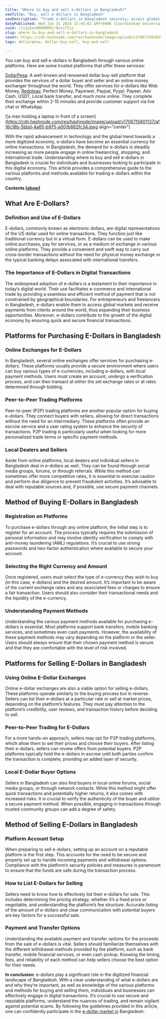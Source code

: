 ```yaml
---
title: "Where to buy and sell e-dollars in Bangladesh?"
seoTitle: "Buy, sell e-dollars in Bangladesh"
seoDescription: "Trade e-dollars in Bangladesh securely; access global markets, expand business, and join the digital economy"
datePublished: Wed Jan 31 2024 15:45:03 GMT+0000 (Coordinated Universal Time)
cuid: cls1ykzn9000009jr9zsift1i
slug: where-to-buy-and-sell-e-dollars-in-bangladesh
cover: https://cdn.hashnode.com/res/hashnode/image/upload/v1706715838555/8dd1dd62-843e-48bf-83ce-288b6991db9d.jpeg
tags: dollarpesa, dollar-buy-sell, buy-and-sell

---
```


You can buy and sell e-dollars in Bangladesh through various online platforms. Here are some trusted platforms that offer these services:

[DollarPesa](https://dollarpesa.com/how-does-dollarpesa-work-2/): A well-known and renowned dollar buy-sell platform that provides the services of a dollar buyer and seller and an online money exchanger throughout the world. They offer services for e-dollars like Web Money, [Redotpay](https://url.hk/i/en/pkee7), Perfect Money, Payoneer, Paypal, Pyypl. Payeer, Adv Cash, USDT, Local bank transfer, and much more online. They complete their exchange within 2-15 minutes and provide customer support via live chat or WhatsApp.

![a man holding a laptop in front of a screen](https://cdn.hashnode.com/res/hashnode/image/upload/v1706715801137/af16c18b-5bbd-4a65-b975-a001b662fc34.jpeg align="center")

With the rapid advancement in technology and the global trend towards a more digitized economy, e-dollars have become an essential currency for online transactions. In Bangladesh, the demand for e-dollars is steadily increasing as more people engage in online freelancing, shopping, and international trade. Understanding where to buy and sell e-dollars in Bangladesh is crucial for individuals and businesses looking to participate in this digital economy. This article provides a comprehensive guide to the various platforms and methods available for trading e-dollars within the country.

**Contents \[**[**show**](https://dollarpesa.com/where-to-buy-and-sell-e-dollars-in-bangladesh/#)**\]**

## **What Are E-Dollars?**

### **Definition and Use of E-Dollars**

E-dollars, commonly known as electronic dollars, are digital representations of the US dollar used for online transactions. They function just like traditional currency but in a virtual form. E-dollars can be used to make online purchases, pay for services, or as a medium of exchange in various online platforms. They provide a convenient and swift way to carry out cross-border transactions without the need for physical money exchange or the typical banking delays associated with international transfers.

### **The Importance of E-Dollars in Digital Transactions**

The widespread adoption of e-dollars is a testament to their importance in today’s digital world. Their use facilitates e-commerce and international trade by providing a seamless and efficient method of payment that is not constrained by geographical boundaries. For entrepreneurs and freelancers in Bangladesh, e-dollars enable them to access global markets and receive payments from clients around the world, thus expanding their business opportunities. Moreover, e-dollars contribute to the growth of the digital economy by ensuring quick and secure financial transactions.

## **Platforms for Purchasing E-Dollars in Bangladesh**

### **Online Exchanges for E-Dollars**

In Bangladesh, several online exchanges offer services for purchasing e-dollars. These platforms usually provide a secure environment where users can buy various types of e-currencies, including e-dollars, with local payment methods. Users must create an account, undergo a verification process, and can then transact at either the set exchange rates or at rates determined through bidding.

### **Peer-to-Peer Trading Platforms**

Peer-to-peer (P2P) trading platforms are another popular option for buying e-dollars. They connect buyers with sellers, allowing for direct transactions without the need for an intermediary. These platforms often provide an escrow service and a user rating system to enhance the security of transactions. P2P trading is particularly useful when looking for more personalized trade terms or specific payment methods.

### **Local Dealers and Sellers**

Aside from online platforms, local dealers and individual sellers in Bangladesh deal in e-dollars as well. They can be found through social media groups, forums, or through referrals. While this method can sometimes offer more competitive rates, it is essential to exercise caution and perform due diligence to prevent fraudulent activities. It’s advisable to deal with reputable sources and, if possible, use secure payment channels.

## **Method of Buying E-Dollars in Bangladesh**

### **Registration on Platforms**

To purchase e-dollars through any online platform, the initial step is to register for an account. The process typically requires the submission of personal information and may involve identity verification to comply with anti-money laundering (AML) regulations. It’s crucial to use strong passwords and two-factor authentication where available to secure your account.

### **Selecting the Right Currency and Amount**

Once registered, users must select the type of e-currency they wish to buy (in this case, e-dollars) and the desired amount. It’s important to be aware of the current exchange rates and any associated fees or charges to ensure a fair transaction. Users should also consider their transactional needs and the liquidity of the e-currency.

### **Understanding Payment Methods**

Understanding the various payment methods available for purchasing e-dollars is essential. Most platforms support bank transfers, mobile banking services, and sometimes even cash payments. However, the availability of these payment methods may vary depending on the platform or the seller. Users should always ensure that their chosen payment method is secure and that they are comfortable with the level of risk involved.

## **Platforms for Selling E-Dollars in Bangladesh**

### **Using Online E-Dollar Exchanges**

Online e-dollar exchanges are also a viable option for selling e-dollars. These platforms operate similarly to the buying process but in reverse. Sellers can list their e-dollars at a particular rate or sell at market prices, depending on the platform’s features. They must pay attention to the platform’s credibility, user reviews, and transaction history before deciding to sell.

### **Peer-to-Peer Trading for E-Dollars**

For a more hands-on approach, sellers may opt for P2P trading platforms, which allow them to set their prices and choose their buyers. After listing their e-dollars, sellers can review offers from potential buyers. P2P platforms typically hold the e-dollars in escrow until both parties confirm the transaction is complete, providing an added layer of security.

### **Local E-Dollar Buyer Options**

Sellers in Bangladesh can also find buyers in local online forums, social media groups, or through network contacts. While this method might offer quick transactions and potentially higher returns, it also comes with increased risks. It is crucial to verify the authenticity of the buyer and utilize a secure payment method. When possible, engaging in transactions through trusted community groups can add a degree of safety.

## **Method of Selling E-Dollars in Bangladesh**

### **Platform Account Setup**

When preparing to sell e-dollars, setting up an account on a reputable platform is the first step. This accounts for the need to be secure and properly set up to handle incoming payments and withdrawal options. Compliance with the platform’s security policies and measures is paramount to ensure that the funds are safe during the transaction process.

### **How to List E-Dollars for Selling**

Sellers need to know how to effectively list their e-dollars for sale. This includes determining the pricing strategy, whether it’s a fixed price or negotiable, and understanding the platform’s fee structure. Accurate listing of the amount of e-dollars and clear communication with potential buyers are key factors for a successful sale.

### **Payment and Transfer Options**

Understanding the available payment and transfer options for the proceeds from the sale of e-dollars is vital. Sellers should familiarize themselves with the different withdrawal methods provided by the platform, such as bank transfer, mobile financial services, or even cash pickup. Knowing the timing, fees, and reliability of each method can help sellers choose the best option for their needs.

**In conclusion:** e-dollars play a significant role in the digitized financial landscape of Bangladesh. With a clear understanding of what e-dollars are and why they’re important, as well as knowledge of the various platforms and methods for buying and selling them, individuals and businesses can effectively engage in digital transactions. It’s crucial to use secure and reputable platforms, understand the nuances of trading, and remain vigilant against potential scams. By following the guidelines provided in this article, one can confidently participate in the [e-dollar market in](https://app.dollarpesa.com/) Bangladesh.